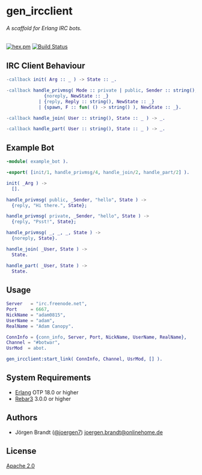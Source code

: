 # gen_ircclient
###### A scaffold for Erlang IRC bots.

[![hex.pm](https://img.shields.io/hexpm/v/gen_ircclient.svg?style=flat)](https://hex.pm/packages/gen_ircclient) [![Build Status](https://travis-ci.org/joergen7/gen_ircclient.svg?branch=master)](https://travis-ci.org/joergen7/gen_ircclient)

## IRC Client Behaviour

```erlang
-callback init( Arg :: _ ) -> State :: _.
```

```erlang
-callback handle_privmsg( Mode :: private | public, Sender :: string(), Content :: string(), State :: _ ) ->
              {noreply, NewState :: _}
            | {reply, Reply :: string(), NewState :: _}
            | {spawn, F :: fun( () -> string() ), NewState :: _}.
```

```erlang
-callback handle_join( User :: string(), State :: _ ) -> _.
```

```erlang
-callback handle_part( User :: string(), State :: _ ) -> _.
```

## Example Bot

```erlang
-module( example_bot ).

-export( [init/1, handle_privmsg/4, handle_join/2, handle_part/2] ).

init( _Arg ) ->
  [].

handle_privmsg( public, _Sender, "hello", State ) ->
  {reply, "Hi there.", State};

handle_privmsg( private, _Sender, "hello", State ) ->
  {reply, "Psst!", State};

handle_privmsg( _, _, _, State ) ->
  {noreply, State}.

handle_join( _User, State ) ->
  State.

handle_part( _User, State ) ->
  State.
```

## Usage

```erlang
Server   = "irc.freenode.net",
Port     = 6667,
NickName = "adam0815",
UserName = "adam",
RealName = "Adam Canopy".
```

```erlang
ConnInfo = {conn_info, Server, Port, NickName, UserName, RealName},
Channel = "#botwar",
UsrMod  = abot.
```

```erlang
gen_ircclient:start_link( ConnInfo, Channel, UsrMod, [] ).
```

## System Requirements

- [Erlang](http://www.erlang.org/) OTP 18.0 or higher
- [Rebar3](https://www.rebar3.org/) 3.0.0 or higher

## Authors

- Jörgen Brandt ([@joergen7](https://github.com/joergen7/)) [joergen.brandt@onlinehome.de](mailto:joergen.brandt@onlinehome.de)

## License

[Apache 2.0](https://www.apache.org/licenses/LICENSE-2.0.html)